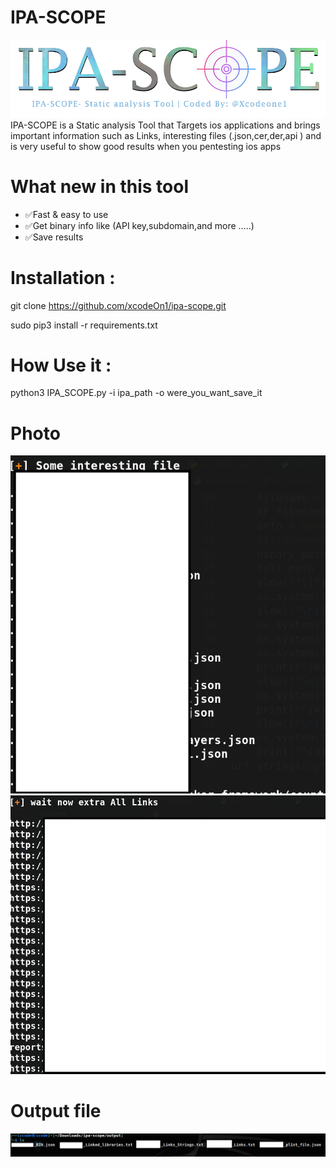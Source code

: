 # IPA-SCOPE
![Script](https://github.com/xcodeOn1/ipa-scope/blob/main/screenshot/logo.png)
IPA-SCOPE is a Static analysis Tool that Targets ios applications and brings important information such as  Links, interesting files (.json,cer,der,api )
and is very useful to show good results when you pentesting ios apps 
# What new in this tool 
* ✅Fast & easy to use
* ✅Get binary info like (API key,subdomain,and more .....)
* ✅Save results 

# Installation :

git clone https://github.com/xcodeOn1/ipa-scope.git

sudo pip3 install -r requirements.txt

# How Use it :

python3 IPA_SCOPE.py -i ipa_path -o were_you_want_save_it

# Photo
![Script](https://github.com/xcodeOn1/ipa-scope/blob/main/screenshot/json.png "Script Interface")
![Script](https://github.com/xcodeOn1/ipa-scope/blob/main/screenshot/links.png)
# Output file 
![Script](https://github.com/xcodeOn1/ipa-scope/blob/main/screenshot/result.png)


